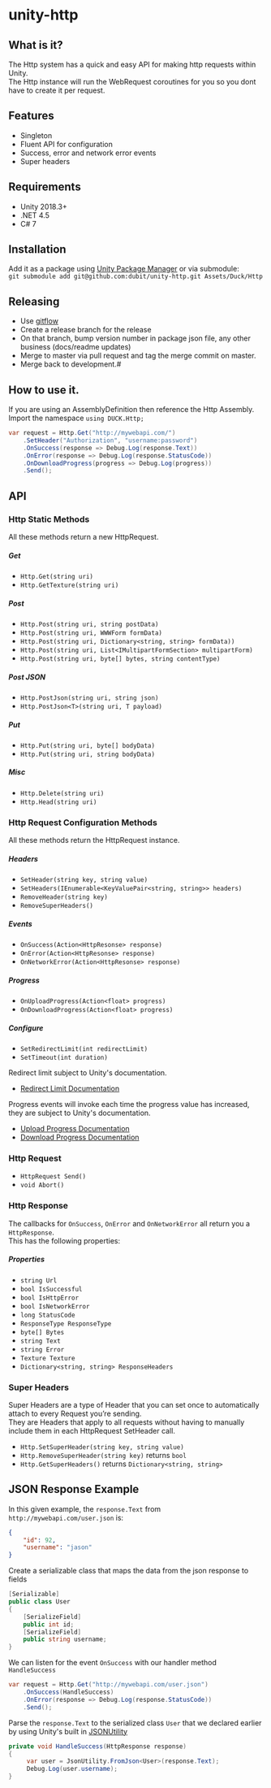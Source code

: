 # unity-http

## What is it?
The Http system has a quick and easy API for making http requests within Unity.  
The Http instance will run the WebRequest coroutines for you so you dont have to create it per request.   

## Features
* Singleton
* Fluent API for configuration
* Success, error and network error events
* Super headers

## Requirements
* Unity 2018.3+
* .NET 4.5
* C# 7

## Installation

Add it as a package using [Unity Package Manager](https://docs.unity3d.com/Manual/upm-git.html) or via submodule:  
`git submodule add git@github.com:dubit/unity-http.git Assets/Duck/Http`

## Releasing
* Use [gitflow](https://nvie.com/posts/a-successful-git-branching-model/)
* Create a release branch for the release
* On that branch, bump version number in package json file, any other business (docs/readme updates)
* Merge to master via pull request and tag the merge commit on master.
* Merge back to development.#

## How to use it.
If you are using an AssemblyDefinition then reference the Http Assembly.  
Import the namespace `using DUCK.Http;`

```c#
var request = Http.Get("http://mywebapi.com/")
	.SetHeader("Authorization", "username:password")
	.OnSuccess(response => Debug.Log(response.Text))
	.OnError(response => Debug.Log(response.StatusCode))
	.OnDownloadProgress(progress => Debug.Log(progress))
	.Send();
```

## API

### Http Static Methods

All these methods return a new HttpRequest.  

##### Get
* `Http.Get(string uri)`  
* `Http.GetTexture(string uri)`  
##### Post
* `Http.Post(string uri, string postData)`  
* `Http.Post(string uri, WWWForm formData)`  
* `Http.Post(string uri, Dictionary<string, string> formData))`  
* `Http.Post(string uri, List<IMultipartFormSection> multipartForm)`  
* `Http.Post(string uri, byte[] bytes, string contentType)`  
##### Post JSON
* `Http.PostJson(string uri, string json)`  
* `Http.PostJson<T>(string uri, T payload)` 
##### Put
* `Http.Put(string uri, byte[] bodyData)` 
* `Http.Put(string uri, string bodyData)` 
##### Misc
* `Http.Delete(string uri)`  
* `Http.Head(string uri)`  

### Http Request Configuration Methods

All these methods return the HttpRequest instance.  
##### Headers
* `SetHeader(string key, string value)`  
* `SetHeaders(IEnumerable<KeyValuePair<string, string>> headers)`  
* `RemoveHeader(string key)`  
* `RemoveSuperHeaders()`  
##### Events
* `OnSuccess(Action<HttpResonse> response)`  
* `OnError(Action<HttpResonse> response)`  
* `OnNetworkError(Action<HttpResonse> response)`  
##### Progress
* `OnUploadProgress(Action<float> progress)`  
* `OnDownloadProgress(Action<float> progress)`  
##### Configure
* `SetRedirectLimit(int redirectLimit)`   
* `SetTimeout(int duration)`

Redirect limit subject to Unity's documentation.  
* [Redirect Limit Documentation](https://docs.unity3d.com/ScriptReference/Networking.UnityWebRequest-redirectLimit.html)

Progress events will invoke each time the progress value has increased, they are subject to Unity's documentation.
* [Upload Progress Documentation](https://docs.unity3d.com/ScriptReference/Networking.UnityWebRequest-uploadProgress.html)
* [Download Progress Documentation](https://docs.unity3d.com/ScriptReference/Networking.UnityWebRequest-downloadProgress.html)
 
### Http Request

* `HttpRequest Send()`  
* `void Abort()`  

### Http Response
The callbacks for `OnSuccess`, `OnError` and `OnNetworkError` all return you a `HttpResponse`.  
This has the following properties:  
##### Properties
* `string Url`  
* `bool IsSuccessful`  
* `bool IsHttpError`  
* `bool IsNetworkError`  
* `long StatusCode`  
* `ResponseType ResponseType`  
* `byte[] Bytes`  
* `string Text`  
* `string Error`  
* `Texture Texture`  
* `Dictionary<string, string> ResponseHeaders`  

### Super Headers

Super Headers are a type of Header that you can set once to automatically attach to every Request you’re sending.  
They are Headers that apply to all requests without having to manually include them in each HttpRequest SetHeader call.

* `Http.SetSuperHeader(string key, string value)`
* `Http.RemoveSuperHeader(string key)` returns `bool`
* `Http.GetSuperHeaders()` returns `Dictionary<string, string>`


## JSON Response Example
In this given example, the `response.Text` from `http://mywebapi.com/user.json` is:
```json
{
    "id": 92,
    "username": "jason"
}
```

Create a serializable class that maps the data from the json response to fields
```c#
[Serializable]
public class User
{
    [SerializeField]
    public int id;
    [SerializeField]
    public string username;
}
```

We can listen for the event `OnSuccess` with our handler method `HandleSuccess`
```c#
var request = Http.Get("http://mywebapi.com/user.json")
    .OnSuccess(HandleSuccess)
    .OnError(response => Debug.Log(response.StatusCode))
    .Send();
```

Parse the `response.Text` to the serialized class `User` that we declared earlier by using Unity's built in [JSONUtility](https://docs.unity3d.com/ScriptReference/JsonUtility.html)
```c#
private void HandleSuccess(HttpResponse response)
{
     var user = JsonUtility.FromJson<User>(response.Text);
     Debug.Log(user.username);
}
```
